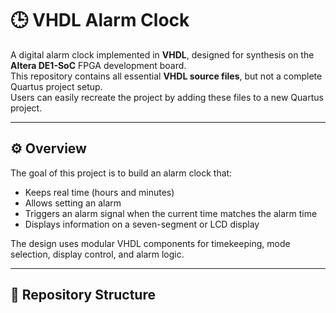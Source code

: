 # 🕒 VHDL Alarm Clock

A digital alarm clock implemented in **VHDL**, designed for synthesis on the **Altera DE1-SoC** FPGA development board.  
This repository contains all essential **VHDL source files**, but not a complete Quartus project setup.  
Users can easily recreate the project by adding these files to a new Quartus project.

---

## ⚙️ Overview

The goal of this project is to build an alarm clock that:
- Keeps real time (hours and minutes)
- Allows setting an alarm
- Triggers an alarm signal when the current time matches the alarm time
- Displays information on a seven-segment or LCD display

The design uses modular VHDL components for timekeeping, mode selection, display control, and alarm logic.

---

## 📁 Repository Structure

